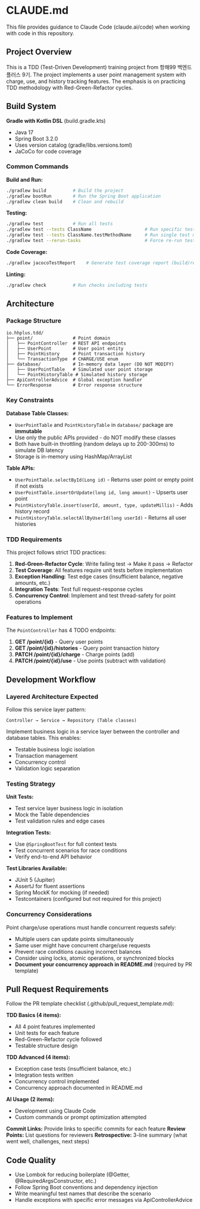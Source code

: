 # CLAUDE.md

This file provides guidance to Claude Code (claude.ai/code) when working with code in this repository.

## Project Overview

This is a TDD (Test-Driven Development) training project from 항해99 백엔드 플러스 9기. The project implements a user point management system with charge, use, and history tracking features. The emphasis is on practicing TDD methodology with Red-Green-Refactor cycles.

## Build System

**Gradle with Kotlin DSL** (build.gradle.kts)
- Java 17
- Spring Boot 3.2.0
- Uses version catalog (gradle/libs.versions.toml)
- JaCoCo for code coverage

### Common Commands

**Build and Run:**
```bash
./gradlew build          # Build the project
./gradlew bootRun        # Run the Spring Boot application
./gradlew clean build    # Clean and rebuild
```

**Testing:**
```bash
./gradlew test           # Run all tests
./gradlew test --tests ClassName                    # Run specific test class
./gradlew test --tests ClassName.testMethodName     # Run single test method
./gradlew test --rerun-tasks                        # Force re-run tests
```

**Code Coverage:**
```bash
./gradlew jacocoTestReport    # Generate test coverage report (build/reports/jacoco)
```

**Linting:**
```bash
./gradlew check          # Run checks including tests
```

## Architecture

### Package Structure

```
io.hhplus.tdd/
├── point/               # Point domain
│   ├── PointController  # REST API endpoints
│   ├── UserPoint        # User point entity
│   ├── PointHistory     # Point transaction history
│   └── TransactionType  # CHARGE/USE enum
├── database/            # In-memory data layer (DO NOT MODIFY)
│   ├── UserPointTable   # Simulated user point storage
│   └── PointHistoryTable # Simulated history storage
├── ApiControllerAdvice  # Global exception handler
└── ErrorResponse        # Error response structure
```

### Key Constraints

**Database Table Classes:**
- `UserPointTable` and `PointHistoryTable` in `database/` package are **immutable**
- Use only the public APIs provided - do NOT modify these classes
- Both have built-in throttling (random delays up to 200-300ms) to simulate DB latency
- Storage is in-memory using HashMap/ArrayList

**Table APIs:**
- `UserPointTable.selectById(Long id)` - Returns user point or empty point if not exists
- `UserPointTable.insertOrUpdate(long id, long amount)` - Upserts user point
- `PointHistoryTable.insert(userId, amount, type, updateMillis)` - Adds history record
- `PointHistoryTable.selectAllByUserId(long userId)` - Returns all user histories

### TDD Requirements

This project follows strict TDD practices:

1. **Red-Green-Refactor Cycle**: Write failing test → Make it pass → Refactor
2. **Test Coverage**: All features require unit tests before implementation
3. **Exception Handling**: Test edge cases (insufficient balance, negative amounts, etc.)
4. **Integration Tests**: Test full request-response cycles
5. **Concurrency Control**: Implement and test thread-safety for point operations

### Features to Implement

The `PointController` has 4 TODO endpoints:

1. **GET /point/{id}** - Query user points
2. **GET /point/{id}/histories** - Query point transaction history
3. **PATCH /point/{id}/charge** - Charge points (add)
4. **PATCH /point/{id}/use** - Use points (subtract with validation)

## Development Workflow

### Layered Architecture Expected

Follow this service layer pattern:

```
Controller → Service → Repository (Table classes)
```

Implement business logic in a service layer between the controller and database tables. This enables:
- Testable business logic isolation
- Transaction management
- Concurrency control
- Validation logic separation

### Testing Strategy

**Unit Tests:**
- Test service layer business logic in isolation
- Mock the Table dependencies
- Test validation rules and edge cases

**Integration Tests:**
- Use `@SpringBootTest` for full context tests
- Test concurrent scenarios for race conditions
- Verify end-to-end API behavior

**Test Libraries Available:**
- JUnit 5 (Jupiter)
- AssertJ for fluent assertions
- Spring MockK for mocking (if needed)
- Testcontainers (configured but not required for this project)

### Concurrency Considerations

Point charge/use operations must handle concurrent requests safely:
- Multiple users can update points simultaneously
- Same user might have concurrent charge/use requests
- Prevent race conditions causing incorrect balances
- Consider using locks, atomic operations, or synchronized blocks
- **Document your concurrency approach in README.md** (required by PR template)

## Pull Request Requirements

Follow the PR template checklist (.github/pull_request_template.md):

**TDD Basics (4 items):**
- All 4 point features implemented
- Unit tests for each feature
- Red-Green-Refactor cycle followed
- Testable structure design

**TDD Advanced (4 items):**
- Exception case tests (insufficient balance, etc.)
- Integration tests written
- Concurrency control implemented
- Concurrency approach documented in README.md

**AI Usage (2 items):**
- Development using Claude Code
- Custom commands or prompt optimization attempted

**Commit Links:** Provide links to specific commits for each feature
**Review Points:** List questions for reviewers
**Retrospective:** 3-line summary (what went well, challenges, next steps)

## Code Quality

- Use Lombok for reducing boilerplate (@Getter, @RequiredArgsConstructor, etc.)
- Follow Spring Boot conventions and dependency injection
- Write meaningful test names that describe the scenario
- Handle exceptions with specific error messages via ApiControllerAdvice
